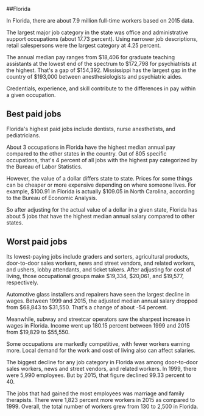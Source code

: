 

##Florida

In Florida, there are about 7.9 million full-time workers based on 2015 data.

The largest major job category in the state was <span class='occ_title_em'>office and administrative support occupations</span> (about 17.73 percent). Using narrower job descriptions, <span class='occ_title_em'>retail salespersons</span> were the largest category at 4.25 percent.
               
The annual median pay ranges from $18,406 for <span class='occ_title_em'>graduate teaching assistants</span> at the lowest end of the spectrum to  $172,798 for <span class='occ_title_em'>psychiatrists</span> at the highest. That's a gap of $154,392. Mississippi has the largest gap in the country of $193,000 between <span class='occ_title_em'>anesthesiologists and psychiatric aides</span>.
          
Credentials, experience, and skill contribute to the differences in pay within a given occupation.

## Best paid jobs
Florida's highest paid jobs include <span class='occ_title_em'>dentists, nurse anesthetists</span>, and <span class='occ_title_em'>pediatricians</span>.
               
About 3 occupations in Florida have the highest median annual pay compared to the other states in the country. Out of 805 specific occupations, that's 4 percent of all jobs with the highest pay categorized by the Bureau of Labor Statistics.
               
However, the value of a dollar differs state to state. Prices for some things can be cheaper or more expensive depending on where someone lives. For example, $100.91 in Florida is actually $109.05 in North Carolina, according to the Bureau of Economic Analysis.
               
So after adjusting for the actual value of a dollar in a given state, Florida has about 5 jobs that have the highest median annual salary compared to other states.
               
## Worst paid jobs

Its lowest-paying jobs include <span class='occ_title_em'>graders and sorters, agricultural products</span>, <span class='occ_title_em'>door-to-door sales workers, news and street vendors, and related workers</span>, and <span class='occ_title_em'>ushers, lobby attendants, and ticket takers</span>. After adjusting for cost of living, those occupational groups make $19,334,  $20,061, and  $19,577, respectively.
               
<span class='occ_title_em'>Automotive glass installers and repairers</span> have seen the largest decline in wages. Between 1999 and 2015, the adjusted median annual salary dropped from $68,843 to $31,550. That's a change of about -54 percent.
               
Meanwhile, <span class='occ_title_em'>subway and streetcar operators</span> saw the sharpest increase in wages in Florida. Income went up 180.15 percent between 1999 and 2015 from $19,829 to $55,550.

Some occupations are markedly competitive, with fewer workers earning more. Local demand for the work and cost of living also can affect salaries.

            
The biggest decline for any job category in Florida was among <span class='occ_title_em'>door-to-door sales workers, news and street vendors, and related workers</span>. In 1999, there were 5,990 employees. But by 2015, that figure declined 99.33 percent to 40. 
               
The jobs that had gained the most employees was marriage and family therapists. There were 1,823 percent more workers in 2015 as compared to 1999. Overall, the total number of workers grew from 130 to 2,500 in Florida.
